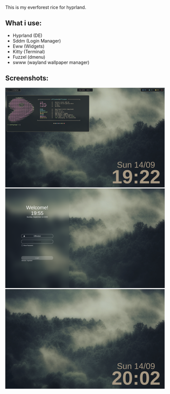This is my everforest rice for hyprland.

## What i use:
- Hyprland (DE)
- Sddm (Login Manager)
- Eww (Widgets)
- Kitty (Terminal)
- Fuzzel (dmenu)
- swww (wayland wallpaper manager)


## Screenshots:
![Screenshot1](./Pictures/screenshots/screenshot1.png)
![Screenshot2](./Pictures/screenshots/screenshot2.png)
![Screenshot3](./Pictures/screenshots/screenshot3.png)


